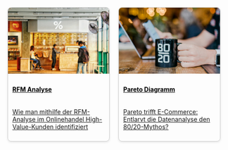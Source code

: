 

<div style="display: flex; flex-wrap: wrap; gap: 20px; justify-content: center;">

  <div style="flex: 0 0 calc(50% - 20px); box-sizing: border-box; border: 1px solid #ccc; border-radius: 8px; overflow: hidden; box-shadow: 0 2px 5px rgba(0,0,0,0.1);">
    <a href="rfm_1.html">
      <img src="../assets/img/rfm_1_01.jpg" alt="RFM Analysis" style="width: 100%; height: 150px; object-fit: cover;">
      <p style="padding: 10px; text-align: left; color: #000000; font-weight: bold; margin-bottom: 0px;">RFM Analyse</p>
      <p style="padding: 10px; text-align: left;">Wie man mithilfe der RFM-Analyse im Onlinehandel High-Value-Kunden identifiziert</p>
    </a>
  </div>

  <div style="flex: 0 0 calc(50% - 20px); box-sizing: border-box; border: 1px solid #ccc; border-radius: 8px; overflow: hidden; box-shadow: 0 2px 5px rgba(0,0,0,0.1);">
    <a href="pareto_1.html">
      <img src="../assets/img/pareto_1_0.jpg" alt="Pareto Analysis" style="width: 100%; height: 150px; object-fit: cover;">
      <p style="padding: 10px; text-align: left; color: #000000; font-weight: bold; margin-bottom: 0px;">Pareto Diagramm</p>
      <p style="padding: 10px; text-align: left;">Pareto trifft E-Commerce: Entlarvt die Datenanalyse den 80/20-Mythos?</p>
    </a>
  </div>

  <!-- Repeat for other projects -->

</div>
